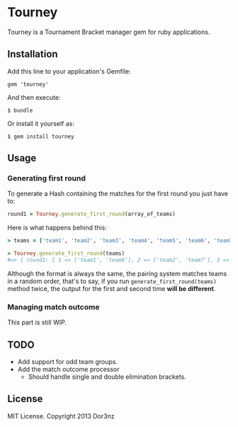 # Tourney

Tourney is a Tournament Bracket manager gem for ruby applications.

## Installation

Add this line to your application's Gemfile:

    gem 'tourney'

And then execute:

    $ bundle

Or install it yourself as:

    $ gem install tourney

## Usage

### Generating first round

To generate a Hash containing the matches for the first round you just have to:

```ruby
round1 = Tourney.generate_first_round(array_of_teams)
```

Here is what happens behind this:

```ruby
> teams = ['team1', 'team2', 'team3', 'team4', 'team5', 'team6', 'team7', 'team8', 'team9', 'team10']

> Tourney.generate_first_round(teams)
#=> { round1: { 1 => ['team1', 'team6'], 2 => ['team2', 'team7'], 3 => ['team3', 'team8'], 4 => ['team4', 'team9'], 5 => ['team5', 'team10']} }
```

Although the format is always the same, the pairing system matches teams
in a random order, that's to say, if you run `generate_first_round(teams)`
method twice, the output for the first and second time **will be different**.

### Managing match outcome
This part is still WIP.

## TODO
* Add support for odd team groups.
* Add the match outcome processor
  * Should handle single and double elimination brackets.

## License
MIT License. Copyright 2013 Dor3nz
